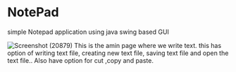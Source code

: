 # NotePad
simple Notepad  application using java swing based GUI 



![Screenshot (20879)](https://user-images.githubusercontent.com/43317384/221343761-837cef09-bde5-40ee-9c6b-77f4b6caac02.png)
This is the amin page where we write text.
this has option of writing text file, creating new text file, saving text file and open the text file..
Also have option for cut ,copy and paste.
